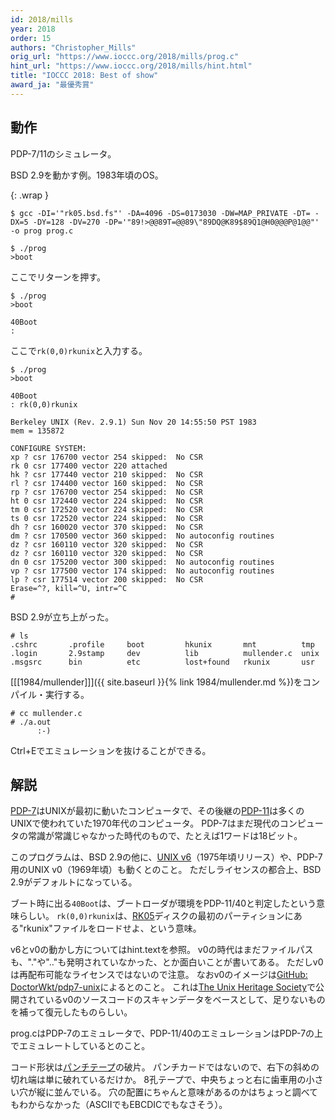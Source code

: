 ```yaml
---
id: 2018/mills
year: 2018
order: 15
authors: "Christopher_Mills"
orig_url: "https://www.ioccc.org/2018/mills/prog.c"
hint_url: "https://www.ioccc.org/2018/mills/hint.html"
title: "IOCCC 2018: Best of show"
award_ja: "最優秀賞"
---
```


## 動作

PDP-7/11のシミュレータ。

BSD 2.9を動かす例。1983年頃のOS。

{: .wrap }
```
$ gcc -DI='"rk05.bsd.fs"' -DA=4096 -DS=0173030 -DW=MAP_PRIVATE -DT= -DX=5 -DY=128 -DV=270 -DP='"89!>@@89T=@@89\"89DQ@K89$89Q1@H0@@@P@1@@"' -o prog prog.c

$ ./prog
>boot
```

ここでリターンを押す。

```
$ ./prog
>boot

40Boot
: 
```

ここで`rk(0,0)rkunix`と入力する。

```
$ ./prog
>boot

40Boot
: rk(0,0)rkunix

Berkeley UNIX (Rev. 2.9.1) Sun Nov 20 14:55:50 PST 1983
mem = 135872

CONFIGURE SYSTEM:
xp ? csr 176700 vector 254 skipped:  No CSR
rk 0 csr 177400 vector 220 attached
hk ? csr 177440 vector 210 skipped:  No CSR
rl ? csr 174400 vector 160 skipped:  No CSR
rp ? csr 176700 vector 254 skipped:  No CSR
ht 0 csr 172440 vector 224 skipped:  No CSR
tm 0 csr 172520 vector 224 skipped:  No CSR
ts 0 csr 172520 vector 224 skipped:  No CSR
dh ? csr 160020 vector 370 skipped:  No CSR
dm ? csr 170500 vector 360 skipped:  No autoconfig routines
dz ? csr 160110 vector 320 skipped:  No CSR
dz ? csr 160110 vector 320 skipped:  No CSR
dn 0 csr 175200 vector 300 skipped:  No autoconfig routines
vp ? csr 177500 vector 174 skipped:  No autoconfig routines
lp ? csr 177514 vector 200 skipped:  No CSR
Erase=^?, kill=^U, intr=^C
#
```

BSD 2.9が立ち上がった。

```
# ls
.cshrc       .profile     boot         hkunix       mnt          tmp
.login       2.9stamp     dev          lib          mullender.c  unix
.msgsrc      bin          etc          lost+found   rkunix       usr
```

[[[1984/mullender]]]({{ site.baseurl }}{% link 1984/mullender.md %})をコンパイル・実行する。

```
# cc mullender.c
# ./a.out
      :-)
```

Ctrl+Eでエミュレーションを抜けることができる。

## 解説

[PDP-7](https://ja.wikipedia.org/wiki/PDP-7)はUNIXが最初に動いたコンピュータで、その後継の[PDP-11](https://ja.wikipedia.org/wiki/PDP-11)は多くのUNIXで使われていた1970年代のコンピュータ。
PDP-7はまだ現代のコンピュータの常識が常識じゃなかった時代のもので、たとえば1ワードは18ビット。

このプログラムは、BSD 2.9の他に、[UNIX v6](https://ja.wikipedia.org/wiki/Version_6_Unix)（1975年頃リリース）や、PDP-7用のUNIX v0（1969年頃）も動くとのこと。
ただしライセンスの都合上、BSD 2.9がデフォルトになっている。

ブート時に出る`40Boot`は、ブートローダが環境をPDP-11/40と判定したという意味らしい。
`rk(0,0)rkunix`は、[RK05](https://en.wikipedia.org/wiki/RK05)ディスクの最初のパーティションにある"rkunix"ファイルをロードせよ、という意味。

v6とv0の動かし方についてはhint.textを参照。
v0の時代はまだファイルパスも、"."や".."も発明されていなかった、とか面白いことが書いてある。
ただしv0は再配布可能なライセンスではないので注意。
なおv0のイメージは[GitHub: DoctorWkt/pdp7-unix](https://github.com/DoctorWkt/pdp7-unix)によるとのこと。
これは[The Unix Heritage Society](https://www.tuhs.org/)で公開されているv0のソースコードのスキャンデータをベースとして、足りないものを補って復元したものらしい。

prog.cはPDP-7のエミュレータで、PDP-11/40のエミュレーションはPDP-7の上でエミュレートしているとのこと。

コード形状は[パンチテープ](https://ja.wikipedia.org/wiki/%E7%B4%99%E3%83%86%E3%83%BC%E3%83%97)の破片。
パンチカードではないので、右下の斜めの切れ端は単に破れているだけか。
8孔テープで、中央ちょっと右に歯車用の小さい穴が縦に並んでいる。
穴の配置にちゃんと意味があるのかはちょっと調べてもわからなかった（ASCIIでもEBCDICでもなさそう）。
